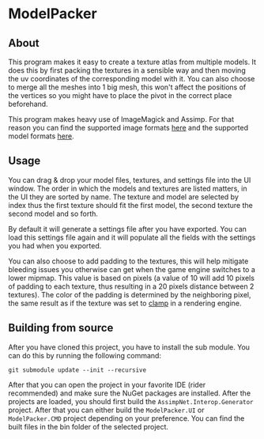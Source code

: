 # ModelPacker

## About

This program makes it easy to create a texture atlas from multiple models. It does this by first packing the textures in a sensible way and then moving the uv coordinates of the corresponding model with it. You can also choose to merge all the meshes into 1 big mesh, this won't affect the positions of the vertices so you might have to place the pivot in the correct place beforehand.

This program makes heavy use of ImageMagick and Assimp. For that reason you can find the supported image formats [here](https://www.imagemagick.org/script/formats.php) and the supported model formats [here](https://github.com/assimp/assimp#supported-file-formats).



## Usage

You can drag & drop your model files, textures, and settings file into the UI window. The order in which the models and textures are listed matters, in the UI they are sorted by name. The texture and model are selected by index thus the first texture should fit the first model, the second texture the second model and so forth. 

By default it will generate a settings file after you have exported. You can load this settings file again and it will populate all the fields with the settings you had when you exported.

You can also choose to add padding to the textures, this will help mitigate bleeding issues you otherwise can get when the game engine switches to a lower mipmap. This value is based on pixels (a value of 10 will add 10 pixels of padding to each texture, thus resulting in a 20 pixels distance between 2 textures). The color of the padding is determined by the neighboring pixel, the same result as if the texture was set to [clamp](https://docs.microsoft.com/en-us/windows/desktop/direct3d9/clamp-texture-address-mode) in a rendering engine. 



## Building from source

After you have cloned this project, you have to install the sub module. You can do this by running the following command:

```git submodule update --init --recursive```

After that you can open the project in your favorite IDE (rider recommended) and make sure the NuGet packages are installed. After the projects are loaded, you should first build the `AssimpNet.Interop.Generator` project. After that you can either build the `ModelPacker.UI` or `ModelPacker.CMD` project depending on your preference. You can find the built files in the bin folder of the selected project.
